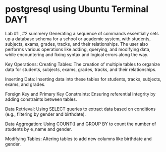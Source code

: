 # postgresql using Ubuntu Terminal DAY1

Lab #1 , #2 summery
Generating a sequence of commands essentially sets up a database schema for a school or academic system, with students, subjects, exams, grades, tracks, and their relationships. The user also performs various operations like adding, querying, and modifying data, while encountering and fixing syntax and logical errors along the way.

Key Operations:
Creating Tables: The creation of multiple tables to organize data for students, subjects, exams, grades, tracks, and their relationships.

Inserting Data: Inserting data into these tables for students, tracks, subjects, exams, and grades.

Foreign Key and Primary Key Constraints: Ensuring referential integrity by adding constraints between tables.

Data Retrieval: Using SELECT queries to extract data based on conditions (e.g., filtering by gender and birthdate).

Data Aggregation: Using COUNT() and GROUP BY to count the number of students by e_name and gender.

Modifying Tables: Altering tables to add new columns like birthdate and gender.
